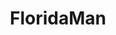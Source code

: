 ---
title: FloridaMan
crosslinks:
- EnoughTrumpSpam
- The_Donald
- wholesomefloridaman
- floridawoman
- news
- photography
- trashy
- nocontext
- tampa
- army
- WTF_Florida
- DownvotesMcGoats
- IAmA
- killthosewhodisagree
- Shitty_Car_Mods
- florida
- gatekeeping
- titleporn
- FunnyandSad
---